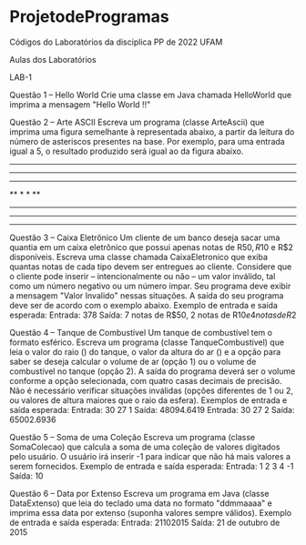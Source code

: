 # ProjetodeProgramas
Códigos do Laboratórios da disciplica PP de 2022 UFAM

Aulas dos Laboratórios

LAB-1

Questão 1 – Hello World
Crie uma classe em Java chamada HelloWorld que imprima a mensagem "Hello World !!"

Questão 2 – Arte ASCII
Escreva um programa (classe ArteAscii) que imprima uma figura semelhante à representada abaixo, a partir da leitura do número de asteriscos presentes na base. Por exemplo, para uma entrada igual a 5, o resultado produzido será igual ao da figura abaixo.
*****
****
***
**
*
*
**
***
****
*****

Questão 3 – Caixa Eletrônico
Um cliente de um banco deseja sacar uma quantia em um caixa eletrônico que possui apenas notas de R$50, R$10 e R$2 disponíveis. Escreva uma classe chamada CaixaEletronico que exiba quantas notas de cada tipo devem ser entregues ao cliente. Considere que o cliente pode inserir – intencionalmente ou não – um valor inválido, tal como um número negativo ou um número ímpar. Seu programa deve exibir a mensagem "Valor Invalido" nessas situações. A saída do seu programa deve ser de acordo com o exemplo abaixo.
Exemplo de entrada e saída esperada:
Entrada: 378
Saída: 7 notas de R$50, 2 notas de R$10 e 4 notas de R$2

Questão 4 – Tanque de Combustível
Um tanque de combustível tem o formato esférico. Escreva um programa (classe TanqueCombustivel) que leia o valor do raio () do tanque, o valor da altura do ar () e a opção para saber se deseja calcular o volume de ar (opção 1) ou o volume de combustível no tanque (opção 2).
A saída do programa deverá ser o volume conforme a opção selecionada, com quatro casas decimais de precisão. Não é necessário verificar situações inválidas (opções diferentes de 1 ou 2, ou valores de altura maiores que o raio da esfera).
Exemplos de entrada e saída esperada:
Entrada: 30 27 1
Saída: 48094.6419
Entrada: 30 27 2
Saída: 65002.6936

Questão 5 – Soma de uma Coleção
Escreva um programa (classe SomaColecao) que calcula a soma de uma coleção de valores digitados pelo usuário. O usuário irá inserir -1 para indicar que não há mais valores a serem fornecidos.
Exemplo de entrada e saída esperada:
Entrada: 1 2 3 4 -1
Saída: 10

Questão 6 – Data por Extenso
Escreva um programa em Java (classe DataExtenso) que leia do teclado uma data no formato "ddmmaaaa" e imprima essa data por extenso (suponha valores sempre válidos).
Exemplo de entrada e saída esperada:
Entrada: 21102015
Saída: 21 de outubro de 2015

